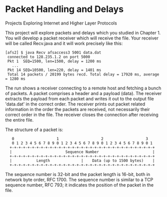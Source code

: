 # Packet Handling and Delays
Projects Exploring Internet and Higher Layer Protocols 

This project will explore packets and delays which you studied in Chapter 1. You will develop a packet receiver which will receive the file. Your receiver will be called Recv.java and it will work precisely like this:
 ```
[afs2] $ java Recv afsaccess3 5001 data.dat
  connected to 128.235.1.2 on port 5000
  Pkt 1  SEQ=1500, len=1500, delay = 1200 ms
    ...
  Pkt 14 SEQ=10500, len=220, delay = 1401 ms
  Total 14 packets / 20199 bytes recd. Total delay = 17920 ms, average = 1280 ms
``` 
The run shows a receiver connecting to a remote host and fetching a bunch of packets. A packet comprises a header and a payload (data). The receiver extracts the payload from each packet and writes it out to the output file 'data.dat' in the correct order. The receiver prints out packet related information in the order the packets are received, not necessarily their correct order in the file. The receiver closes the connection after receiving the entire file.

The structure of a packet is:
 ```
    0                   1                   2                   3
    0 1 2 3 4 5 6 7 8 9 0 1 2 3 4 5 6 7 8 9 0 1 2 3 4 5 6 7 8 9 0 1
   +-+-+-+-+-+-+-+-+-+-+-+-+-+-+-+-+-+-+-+-+-+-+-+-+-+-+-+-+-+-+-+-+
   |                        Sequence Number                        |
   +-+-+-+-+-+-+-+-+-+-+-+-+-+-+-+-+-+-+-+-+-+-+-+-+-+-+-+-+-+-+-+-+
   |           Length              |    Data (up to 1500 bytes)    |
   +-+-+-+-+-+-+-+-+-+-+-+-+-+-+-+-+-+-+-+-+-+-+-+-+-+-+-+-+-+-+-+-+
 ```
   
The sequence number is 32-bit and the packet length is 16-bit, both in network byte order, RFC 1700. The sequence number is similar to a TCP sequence number, RFC 793; it indicates the position of the packet in the file.

